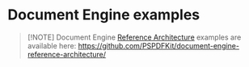 # Document Engine examples

> [!NOTE] Document Engine [Reference Architecture](https://www.nutrient.io/guides/document-engine/self-hosted/reference-architecture/) examples 
> are available here: https://github.com/PSPDFKit/document-engine-reference-architecture/

